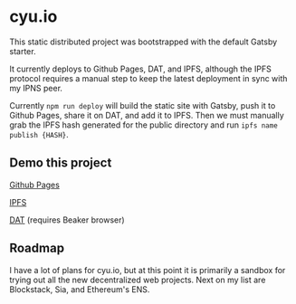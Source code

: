 # cyu.io
This static distributed project was bootstrapped with the default Gatsby starter.

It currently deploys to Github Pages, DAT, and IPFS, although the IPFS protocol requires a manual step to keep the latest deployment in sync with my IPNS peer.

Currently ```npm run deploy``` will build the static site with Gatsby, push it to Github Pages, share it on DAT, and add it to IPFS. Then we must manually grab the IPFS hash generated for the public directory and run ```ipfs name publish {HASH}```.

## Demo this project

[Github Pages](https://mrjmd.github.io/cyuio/)

[IPFS](https://gateway.ipfs.io/ipns/QmaLp9R3mX38RpFH2hiud6r3FbTGup5mDfbFuNCahBAXAw/)

[DAT](dat://196c3058aaa82d964b6b4084f0076b3e4a5c45809cebc80f8a814cbce30af14a/) (requires Beaker browser)

## Roadmap

I have a lot of plans for cyu.io, but at this point it is primarily a sandbox for trying out all the new decentralized web projects. Next on my list are Blockstack, Sia, and Ethereum's ENS.